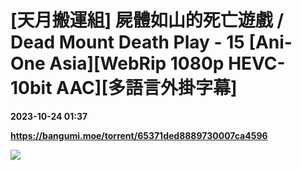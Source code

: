 # [天月搬運組] 屍體如山的死亡遊戲 / Dead Mount Death Play - 15 [Ani-One Asia][WebRip 1080p HEVC-10bit AAC][多語言外掛字幕]

**2023-10-24 01:37**

**https://bangumi.moe/torrent/65371ded8889730007ca4596**

![](https://telegra.ph/file/0573067563e4a3423214b.jpg)